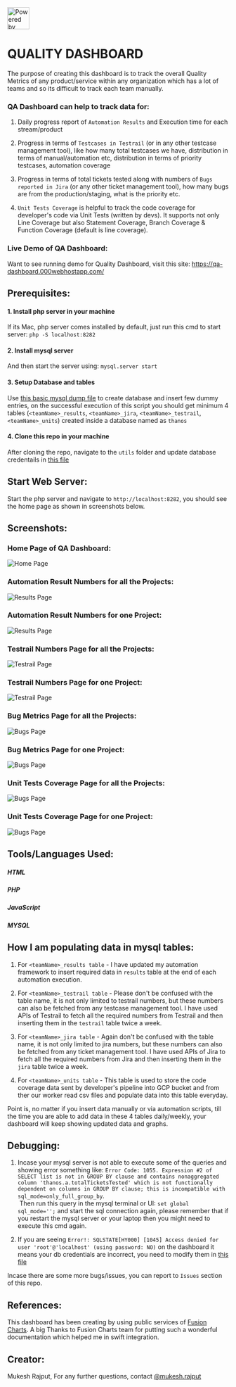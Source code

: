 <img src="https://raw.githubusercontent.com/msr5464/BasicFramework/master/Drivers/ThanosLogo.png" title="Powered by Thanos and created by Mukesh Rajput" height="50">

# QUALITY DASHBOARD
The purpose of creating this dashboard is to track the overall Quality Metrics of any product/service within any organization which has a lot of teams and so its difficult to track each team manually.

### QA Dashboard can help to track data for:
1. Daily progress report of `Automation Results` and Execution time for each stream/product

2. Progress in terms of `Testcases in Testrail` (or in any other testcase management tool), like how many total testcases we have, distribution in terms of manual/automation etc, distribution in terms of priority testcases, automation coverage

3. Progress in terms of total tickets tested along with numbers of `Bugs reported in Jira` (or any other ticket management tool), how many bugs are from the production/staging, what is the priority etc.

4. `Unit Tests Coverage` is helpful to track the code coverage for developer's code via Unit Tests (written by devs). It supports not only Line Coverage but also Statement Coverage, Branch Coverage & Function Coverage (default is line coverage).


### Live Demo of QA Dashboard:
Want to see running demo for Quality Dashboard, visit this site: https://qa-dashboard.000webhostapp.com/


## Prerequisites:

#### 1. Install php server in your machine
If its Mac, php server comes installed by default, just run this cmd to start server: `php -S localhost:8282`

#### 2. Install mysql server
And then start the server using: `mysql.server start`

#### 3. Setup Database and tables
Use [this basic mysql dump file](utils/mysql-dump.sql "mysql-dump.sql") to create database and insert few dummy entries, on the successful execution of this script you should get minimum 4 tables (`<teamName>_results`, `<teamName>_jira`, `<teamName>_testrail`, `<teamName>_units`) created inside a database named as `thanos`

#### 4. Clone this repo in your machine
After cloning the repo, navigate to the `utils` folder and update database credentails in [this file](utils/constants.php "constants.php")

## Start Web Server:
Start the php server and navigate to `http://localhost:8282`, you should see the home page as shown in screenshots below.


## Screenshots:

### Home Page of QA Dashboard:
![Home Page](screenshots/homePage.png "Home Page")

### Automation Result Numbers for all the Projects:
![Results Page](screenshots/resultsPage1.png "Automation Result Numbers for all the Projects")

### Automation Result Numbers for one Project:
![Results Page](screenshots/resultsPage2.png "Automation Result Numbers for one Project")

### Testrail Numbers Page for all the Projects:
![Testrail Page](screenshots/testrailPage1.png "Testrail Numbers Page for all the Projects")

### Testrail Numbers Page for one Project:
![Testrail Page](screenshots/testrailPage2.png "Testrail Numbers Page for one Project")

### Bug Metrics Page for all the Projects:
![Bugs Page](screenshots/bugsPage1.png "Bug Metrics Page for all the Projects")

### Bug Metrics Page for one Project:
![Bugs Page](screenshots/bugsPage2.png "Bug Metrics Page for one Project")

### Unit Tests Coverage Page for all the Projects:
![Bugs Page](screenshots/unitTestsPage1.png "Unit Tests Coverage Page for all the Projects")

### Unit Tests Coverage Page for one Project:
![Bugs Page](screenshots/unitTestsPage2.png "Unit Tests Coverage Page for one Project")


## Tools/Languages Used:
##### HTML
##### PHP
##### JavaScript
##### MYSQL


## How I am populating data in mysql tables:
1. For `<teamName>_results table` - I have updated my automation framework to insert required data in `results` table at the end of each automation execution.

2. For `<teamName>_testrail table` - Please don't be confused with the table name, it is not only limited to testrail numbers, but these numbers can also be fetched from any testcase management tool. I have used APIs of Testrail to fetch all the required numbers from Testrail and then inserting them in the `testrail` table twice a week.

3. For `<teamName>_jira table` - Again don't be confused with the table name, it is not only limited to jira numbers, but these numbers can also be fetched from any ticket management tool. I have used APIs of Jira to fetch all the required numbers from Jira and then inserting them in the `jira` table twice a week.

4. For `<teamName>_units table` - This table is used to store the code coverage data sent by developer's pipeline into GCP bucket and from ther our worker read csv files and populate data into this table everyday.

Point is, no matter if you insert data manually or via automation scripts, till the time you are able to add data in these 4 tables daily/weekly, your dashboard will keep showing updated data and graphs.


## Debugging:
1. Incase your mysql server is not able to execute some of the queries and showing error something like: 
`Error Code: 1055. Expression #2 of SELECT list is not in GROUP BY clause and contains nonaggregated column 'thanos.a.totalTicketsTested' which is not functionally dependent on columns in GROUP BY clause; this is incompatible with sql_mode=only_full_group_by`.<br>
 Then run this query in the mysql terminal or UI: `set global sql_mode='';` and start the sql connection again, please remember that if you restart the mysql server or your laptop then you might need to execute this cmd again.

2. If you are seeing `Error!: SQLSTATE[HY000] [1045] Access denied for user 'root'@'localhost' (using password: NO)` on the dashboard it means your db credentials are incorrect, you need to modify them in [this file](utils/constants.php "constants.php")

Incase there are some more bugs/issues, you can report to `Issues` section of this repo.


## References:
This dashboard has been creating by using public services of [Fusion Charts](https://www.fusioncharts.com/).
A big Thanks to Fusion Charts team for putting such a wonderful documentation which helped me in swift integration.


## Creator:
Mukesh Rajput, For any further questions, contact [@mukesh.rajput](https://www.linkedin.com/in/mukesh-rajput)
